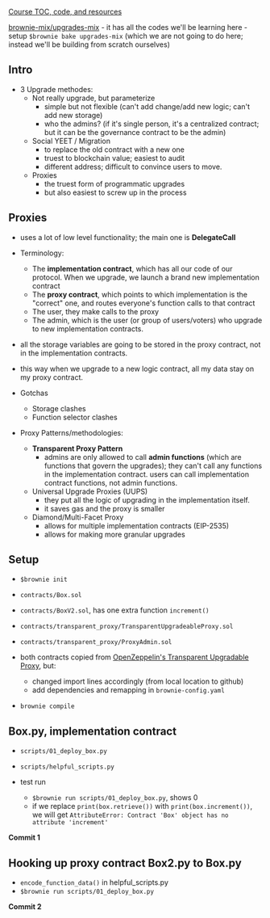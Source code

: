 [Course TOC, code, and resources](https://github.com/smartcontractkit/full-blockchain-solidity-course-py/blob/main/README.md#lesson-12-upgrades)

[brownie-mix/upgrades-mix](https://github.com/brownie-mix/upgrades-mix) - it has all the codes we'll be learning here - setup `$brownie bake upgrades-mix` (which we are not going to do here; instead we'll be building from scratch ourselves)

## Intro

- 3 Upgrade methodes:
  - Not really upgrade, but parameterize
    - simple but not flexible (can't add change/add new logic; can't add new storage)
    - who the admins? (if it's single person, it's a centralized contract; but it can be the governance contract to be the admin)
  - Social YEET / Migration
    - to replace the old contract with a new one
    - truest to blockchain value; easiest to audit
    - different address; difficult to convince users to move.
  - Proxies
    - the truest form of programmatic upgrades
    - but also easiest to screw up in the process

## Proxies

- uses a lot of low level functionality; the main one is **DelegateCall**

- Terminology:

  - The **implementation contract**, which has all our code of our protocol. When we upgrade, we launch a brand new implementation contract
  - The **proxy contract**, which points to which implementation is the "correct" one, and routes everyone's function calls to that contract
  - The user, they make calls to the proxy
  - The admin, which is the user (or group of users/voters) who upgrade to new implementation contracts.

- all the storage variables are going to be stored in the proxy contract, not in the implementation contracts.
- this way when we upgrade to a new logic contract, all my data stay on my proxy contract.

- Gotchas

  - Storage clashes
  - Function selector clashes

- Proxy Patterns/methodologies:
  - **Transparent Proxy Pattern**
    - admins are only allowed to call **admin functions** (which are functions that govern the upgrades); they can't call any functions in the implementation contract.
      users can call implementation contract functions, not admin functions.
  - Universal Upgrade Proxies (UUPS)
    - they put all the logic of upgrading in the implementation itself.
    - it saves gas and the proxy is smaller
  - Diamond/Multi-Facet Proxy
    - allows for multiple implementation contracts (EIP-2535)
    - allows for making more granular upgrades

## Setup

- `$brownie init`

- `contracts/Box.sol`
- `contracts/BoxV2.sol`, has one extra function `increment()`

- `contracts/transparent_proxy/TransparentUpgradeableProxy.sol`
- `contracts/transparent_proxy/ProxyAdmin.sol`
- both contracts copied from [OpenZeppelin's Transparent Upgradable Proxy](https://github.com/OpenZeppelin/openzeppelin-contracts/blob/master/contracts/proxy/transparent/TransparentUpgradeableProxy.sol), but:

  - changed import lines accordingly (from local location to github)
  - add dependencies and remapping in `brownie-config.yaml`

- `brownie compile`

## Box.py, implementation contract

- `scripts/01_deploy_box.py`
- `scripts/helpful_scripts.py`

- test run
  - `$brownie run scripts/01_deploy_box.py`, shows 0
  - if we replace `print(box.retrieve())` with `print(box.increment())`, we will get `AttributeError: Contract 'Box' object has no attribute 'increment'`

**Commit 1**

## Hooking up proxy contract Box2.py to Box.py

- `encode_function_data()` in helpful_scripts.py
- `$brownie run scripts/01_deploy_box.py`

**Commit 2**
